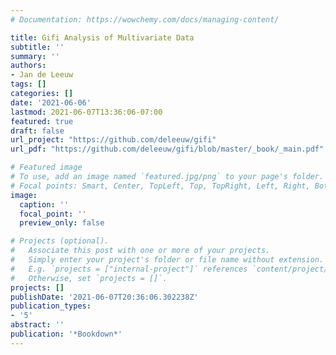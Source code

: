 ```yaml
---
# Documentation: https://wowchemy.com/docs/managing-content/

title: Gifi Analysis of Multivariate Data
subtitle: ''
summary: ''
authors:
- Jan de Leeuw
tags: []
categories: []
date: '2021-06-06'
lastmod: 2021-06-07T13:36:06-07:00
featured: true
draft: false
url_project: "https://github.com/deleeuw/gifi"
url_pdf: "https://github.com/deleeuw/gifi/blob/master/_book/_main.pdf"

# Featured image
# To use, add an image named `featured.jpg/png` to your page's folder.
# Focal points: Smart, Center, TopLeft, Top, TopRight, Left, Right, BottomLeft, Bottom, BottomRight.
image:
  caption: ''
  focal_point: ''
  preview_only: false

# Projects (optional).
#   Associate this post with one or more of your projects.
#   Simply enter your project's folder or file name without extension.
#   E.g. `projects = ["internal-project"]` references `content/project/deep-learning/index.md`.
#   Otherwise, set `projects = []`.
projects: []
publishDate: '2021-06-07T20:36:06.302238Z'
publication_types:
- '5'
abstract: ''
publication: '*Bookdown*'
---
```

